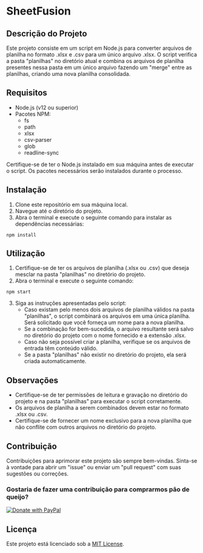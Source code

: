 # SheetFusion

## Descrição do Projeto
Este projeto consiste em um script em Node.js para converter arquivos de planilha no formato .xlsx e .csv para um único arquivo .xlsx. O script verifica a pasta "planilhas" no diretório atual e combina os arquivos de planilha presentes nessa pasta em um único arquivo fazendo um "merge" entre as planilhas, criando uma nova planilha consolidada.

## Requisitos
- Node.js (v12 ou superior)
- Pacotes NPM:
  - fs
  - path
  - xlsx
  - csv-parser
  - glob
  - readline-sync

Certifique-se de ter o Node.js instalado em sua máquina antes de executar o script. Os pacotes necessários serão instalados durante o processo.

## Instalação
1. Clone este repositório em sua máquina local.
2. Navegue até o diretório do projeto.
3. Abra o terminal e execute o seguinte comando para instalar as dependências necessárias:
```shell
npm install
```

## Utilização
1. Certifique-se de ter os arquivos de planilha (.xlsx ou .csv) que deseja mesclar na pasta "planilhas" no diretório do projeto.
2. Abra o terminal e execute o seguinte comando:
```shell
npm start
```
3. Siga as instruções apresentadas pelo script:
    - Caso existam pelo menos dois arquivos de planilha válidos na pasta "planilhas", o script combinará os arquivos em uma única planilha. Será solicitado que você forneça um nome para a nova planilha.
    - Se a combinação for bem-sucedida, o arquivo resultante será salvo no diretório do projeto com o nome fornecido e a extensão .xlsx.
    - Caso não seja possível criar a planilha, verifique se os arquivos de entrada têm conteúdo válido.
    - Se a pasta "planilhas" não existir no diretório do projeto, ela será criada automaticamente.

## Observações
- Certifique-se de ter permissões de leitura e gravação no diretório do projeto e na pasta "planilhas" para executar o script corretamente.
- Os arquivos de planilha a serem combinados devem estar no formato .xlsx ou .csv.
- Certifique-se de fornecer um nome exclusivo para a nova planilha que não conflite com outros arquivos no diretório do projeto.

## Contribuição
Contribuições para aprimorar este projeto são sempre bem-vindas. Sinta-se à vontade para abrir um "issue" ou enviar um "pull request" com suas sugestões ou correções.

### Gostaria de fazer uma contribuição para comprarmos pão de queijo?
[![Donate with PayPal](https://raw.githubusercontent.com/stefan-niedermann/paypal-donate-button/master/paypal-donate-button.png)](https://www.paypal.com/donate/?hosted_button_id=RAEXD3CNP3PTA)

## Licença
Este projeto está licenciado sob a [MIT License](LICENSE).
